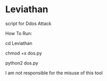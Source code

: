 # Leviathan
script for Ddos Attack

How To Run:

cd Leviathan

chmod +x dos.py

python2 dos.py

I am not responsible for the misuse of this tool

